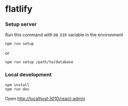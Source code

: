 # flatlify

### Setup server

Run this command with `DB_DIR` variable in the environment

```bash
npm run setup
```

or

```bash
npm run setup /path/to/database
```

### Local development

```bash
npm install
npm run dev
```

Open [http://localhost:3010/react-admin](http://localhost:3010/react-admin)
